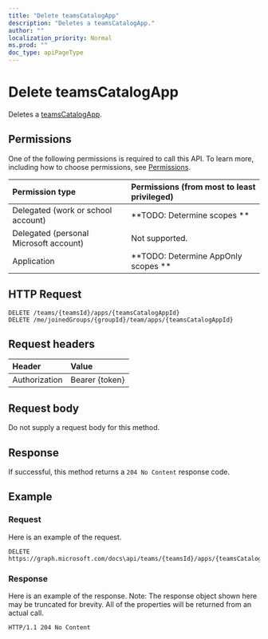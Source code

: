 ```yaml
---
title: "Delete teamsCatalogApp"
description: "Deletes a teamsCatalogApp."
author: ""
localization_priority: Normal
ms.prod: ""
doc_type: apiPageType
---
```


# Delete teamsCatalogApp

Deletes a [teamsCatalogApp](../resources/teamscatalogapp.md).

## Permissions
One of the following permissions is required to call this API. To learn more, including how to choose permissions, see [Permissions](/concepts/permissions-reference.md).

|Permission type|Permissions (from most to least privileged)|
|:---|:---|
|Delegated (work or school account)|**TODO: Determine scopes **|
|Delegated (personal Microsoft account)|Not supported.|
|Application|**TODO: Determine AppOnly scopes **|

## HTTP Request
<!-- {
  "blockType": "ignored"
}
-->
``` http
DELETE /teams/{teamsId}/apps/{teamsCatalogAppId}
DELETE /me/joinedGroups/{groupId}/team/apps/{teamsCatalogAppId}
```

## Request headers
|Header|Value|
|:---|:---|
|Authorization|Bearer {token}|

## Request body
Do not supply a request body for this method.

## Response
If successful, this method returns a `204 No Content` response code.

## Example

### Request
Here is an example of the request.
<!-- {
  "blockType": "request",
  "name": "delete_teamscatalogapp"
}
-->
``` http
DELETE https://graph.microsoft.com/docs\api/teams/{teamsId}/apps/{teamsCatalogAppId}
```

### Response
Here is an example of the response. Note: The response object shown here may be truncated for brevity. All of the properties will be returned from an actual call.
<!-- {
  "blockType": "response",
  "truncated": true
}
-->
``` http
HTTP/1.1 204 No Content
```

